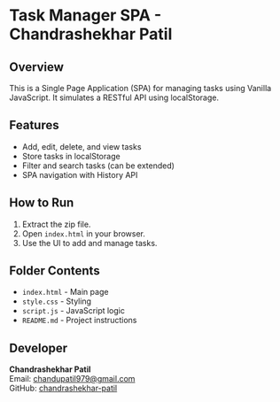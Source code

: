# Task Manager SPA - Chandrashekhar Patil

## Overview
This is a Single Page Application (SPA) for managing tasks using Vanilla JavaScript. It simulates a RESTful API using localStorage.

## Features
- Add, edit, delete, and view tasks
- Store tasks in localStorage
- Filter and search tasks (can be extended)
- SPA navigation with History API

## How to Run
1. Extract the zip file.
2. Open `index.html` in your browser.
3. Use the UI to add and manage tasks.

## Folder Contents
- `index.html` - Main page
- `style.css` - Styling
- `script.js` - JavaScript logic
- `README.md` - Project instructions

## Developer
**Chandrashekhar Patil**  
Email: chandupatil979@gmail.com  
GitHub: [chandrashekhar-patil](https://github.com/chandrashekhar-patil)
